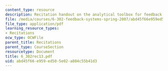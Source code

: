 ```yaml
---
content_type: resource
description: Recitation handout on the analytical toolbox for feedback systems.
file: /media/courses/6-302-feedback-systems-spring-2007/abd45f66e959ed505e02a804c55b41d3_6_302rec13.pdf
file_type: application/pdf
learning_resource_types:
- Recitations
ocw_type: OCWFile
parent_title: Recitations
parent_type: CourseSection
resourcetype: Document
title: 6_302rec13.pdf
uid: abd45f66-e959-ed50-5e02-a804c55b41d3
---
```

